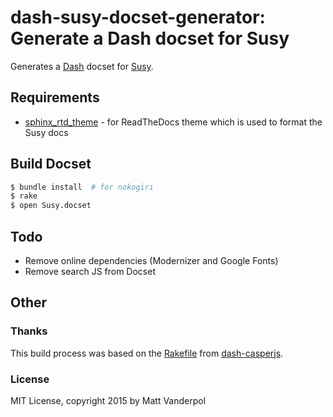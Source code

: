# dash-susy-docset-generator: Generate a Dash docset for Susy

Generates a [Dash](http://kapeli.com/dash) docset for [Susy](http://susy.oddbird.net).

## Requirements

* [sphinx_rtd_theme](https://github.com/snide/sphinx_rtd_theme) - for ReadTheDocs theme which is used to format the Susy docs

## Build Docset

```bash
$ bundle install  # for nokogiri
$ rake
$ open Susy.docset
```

## Todo

* Remove online dependencies (Modernizer and Google Fonts)
* Remove search JS from Docset

## Other

### Thanks

This build process was based on the [Rakefile](https://github.com/indirect/dash-casperjs/blob/master/Rakefile) from [dash-casperjs](https://github.com/indirect/dash-casperjs).

### License

MIT License, copyright 2015 by Matt Vanderpol


